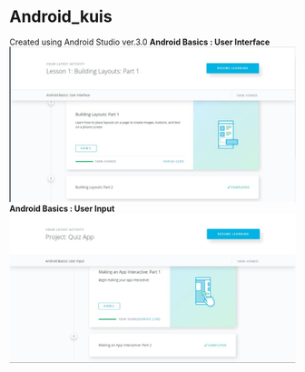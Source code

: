 # Android_kuis
Created using Android Studio ver.3.0
<b>Android Basics : User Interface</b>
<img src="https://github.com/Nurfitra/android_kuis/blob/master/SS1.JPG" />
<br/>
<b>Android Basics : User Input</b>
<img src="https://github.com/Nurfitra/android_kuis/blob/master/SS2.JPG" />
